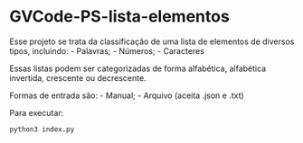 # GVCode-PS-lista-elementos
Esse projeto se trata da classificação de uma lista de elementos de diversos tipos, incluindo:
    - Palavras;
    - Números;
    - Caracteres

Essas listas podem ser categorizadas de forma alfabética, alfabética invertida, crescente ou decrescente.

Formas de entrada são:
    - Manual;
    - Arquivo (aceita .json e .txt)

Para executar:

```python3 index.py```


